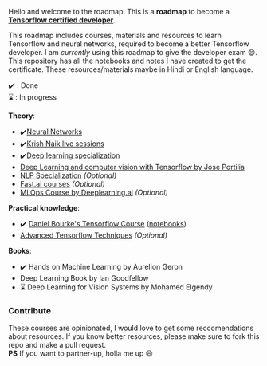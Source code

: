 Hello and welcome to the roadmap. This is a **roadmap** to become a **[Tensorflow certified developer](https://www.tensorflow.org/certificate)**.

This roadmap includes courses, materials and resources to learn Tensorflow and neural networks, required to become a better Tensorflow developer. I am _currently_ using this roadmap to give the developer exam :smile:. This repository has all the notebooks and notes I have created to get the certificate. These resources/materials maybe in Hindi or English language.

✔️ : Done  
⌛ : In progress

**Theory**:

- ✔️[Neural Networks](https://www.youtube.com/playlist?list=PLZHQObOWTQDNU6R1_67000Dx_ZCJB-3pi)
- ✔️[Krish Naik live sessions](https://www.youtube.com/playlist?list=PLZoTAELRMXVPiyueAqA_eQnsycC_DSBns)
- ✔️[Deep learning specialization](https://www.coursera.org/specializations/deep-learning)
- [Deep Learning and computer vision with Tensorflow by Jose Portilia](https://www.udemy.com/share/101ryu3@oRGTd0JBuBXdYapiM6IvMkH2XPnpdnrqqrasOqlwWRQ-z2f2IezUTcqjuXyHHpz7dQ==/)
- [NLP Specialization](https://www.deeplearning.ai/courses/natural-language-processing-specialization/) _(Optional)_
- [Fast.ai courses](https://course.fast.ai/) _(Optional)_
- [MLOps Course by Deeplearning.ai](https://www.deeplearning.ai/courses/machine-learning-engineering-for-production-mlops/) _(Optional)_

**Practical knowledge**:

- ✔️ [Daniel Bourke's Tensorflow Course](https://www.udemy.com/course/tensorflow-developer-certificate-machine-learning-zero-to-mastery/) ([notebooks](Tensorflow_ztm_notebooks/))
- [Advanced Tensorflow Techniques](https://www.deeplearning.ai/courses/tensorflow-advanced-techniques-specialization/) _(Optional)_

**Books**:

- ✔️ Hands on Machine Learning by Aurelion Geron
- Deep Learning Book by Ian Goodfellow
- ⌛ Deep Learning for Vision Systems by Mohamed Elgendy

### Contribute

These courses are opinionated, I would love to get some reccomendations about resources. If you know better resources, please make sure to fork this repo and make a pull request.  
**PS** If you want to partner-up, holla me up :smile:
